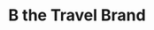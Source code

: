 ---
title: "B the Travel Brand"
url: /vilanova-i-la-geltru/b-the-travel-brand/
shop: agencia de viajes
---